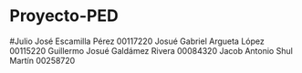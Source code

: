 # Proyecto-PED

#Julio José Escamilla Pérez 00117220
Josué Gabriel Argueta López 00115220
Guillermo Josué Galdámez Rivera 00084320
Jacob Antonio Shul Martín 00258720

